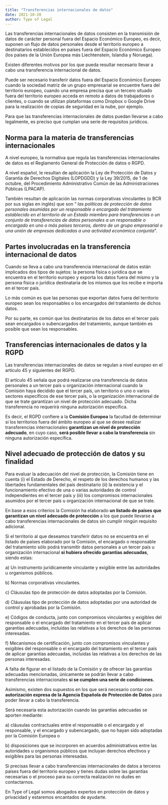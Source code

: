```yaml
---
title: "Transferencias internacionales de datos"
date: 2021-10-28
author: Type of Legal
---
```


Las transferencias internacionales de datos consisten en la transmisión de datos de carácter personal fuera del Espacio Económico Europeo, es decir, suponen un flujo de datos personales desde el territorio europeo a destinatarios establecidos en países fuera del Espacio Económico Europeo (los países de la Unión Europea más Liechtenstein, Islandia y Noruega).

Existen diferentes motivos por los que pueda resultar necesario llevar a cabo una transferencia internacional de datos.

Puede ser necesario transferir datos fuera del Espacio Económico Europeo cuando la sociedad matriz de un grupo empresarial se encuentre fuera del territorio europeo, cuando una empresa precisa que un tercero situado fuera del territorio europeo acceda en remoto a datos de trabajadores o clientes, o cuando se utilizan plataformas como Dropbox o Google Drive para la realización de copias de seguridad en la nube, por ejemplo.

Para que las transferencias internacionales de datos puedan llevarse a cabo legalmente, es preciso que cumplan una serie de requisitos jurídicos.

**Norma para la materia de transferencias internacionales**
-----------------------------------------------------------

A nivel europeo, la normativa que regula las transferencias internacionales de datos es el Reglamento General de Protección de datos o RGPD.

A nivel español, le resultan de aplicación la Ley de Protección de Datos y Garantía de Derechos Digitales (LOPDGDD) y la Ley 39/2015, de 1 de octubre, del Procedimiento Administrativo Común de las Administraciones Públicas (LPACAP).

También resultan de aplicación las normas corporativas vinculantes (o BCR por sus siglas en inglés) que son “ _las políticas de protección de datos personales asumidas por un responsable o encargado del tratamiento establecido en el territorio de un Estado miembro para transferencias o un conjunto de transferencias de datos personales a un responsable o encargado en uno o más países terceros, dentro de un grupo empresarial o una unión de empresas dedicadas a una actividad económica conjunta_”.

**Partes involucradas en la transferencia internacional de datos**
------------------------------------------------------------------

Cuando se lleva a cabo una transferencia internacional de datos están implicados dos tipos de sujetos: la persona física o jurídica que se encuentra en el territorio europeo y exporta los datos fuera del mismo y la persona física o jurídica destinataria de los mismos que los recibe e importa en el tercer país.

Lo más común es que las personas que exportan datos fuera del territorio europeo sean los responsables o los encargados del tratamiento de dichos datos.

Por su parte, es común que los destinatarios de los datos en el tercer país sean encargados o subencargados del tratamiento, aunque también es posible que sean los responsables.

**Transferencias internacionales de datos y la RGPD**
-----------------------------------------------------

Las transferencias internacionales de datos se regulan a nivel europeo en el artículo 45 y siguientes del RGPD.

El artículo 45 señala que podrá realizarse una transferencia de datos personales a un tercer país u organización internacional cuando la Comisión haya decidido que el tercer país, un territorio o uno o varios sectores específicos de ese tercer país, o la organización internacional de que se trate garantizan un nivel de protección adecuado. Dicha transferencia no requerirá ninguna autorización específica.

Es decir, el RGPD confiere a la **Comisión Europea** la facultad de determinar si los territorios fuera del ámbito europeo al que se desee realizar transferencias internacionales **garantizan un nivel de protección adecuado**, en cuyo caso, **será posible llevar a cabo la transferencia** sin ninguna autorización específica.

**Nivel adecuado de protección de datos y su finalidad**
--------------------------------------------------------

Para evaluar la adecuación del nivel de protección, la Comisión tiene en cuenta (i) el Estado de Derecho, el respeto de los derechos humanos y las libertades fundamentales del país destinatario (ii) la existencia y el funcionamiento efectivo de una o varias autoridades de control independientes en el tercer país y (iii) los compromisos internacionales asumidos por el tercer país u organización internacional de que se trate.

En base a esos criterios la Comisión ha elaborado **un listado de países que garantizan un nivel adecuado de protección** a los que puede llevarse a cabo transferencias internacionales de datos sin cumplir ningún requisito adicional.

Si el territorio al que deseamos transferir datos no se encuentra en el listado de países elaborado por la Comisión, el encargado o responsable del tratamiento sólo podrá transmitir datos personales a un tercer país u organización internacional **si hubiera ofrecido garantías adecuadas**, siendo estas:

a) Un instrumento jurídicamente vinculante y exigible entre las autoridades u organismos públicos.

b) Normas corporativas vinculantes.

c) Cláusulas tipo de protección de datos adoptadas por la Comisión.

d) Cláusulas tipo de protección de datos adoptadas por una autoridad de control y aprobadas por la Comisión.

e) Códigos de conducta, junto con compromisos vinculantes y exigibles del responsable o el encargado del tratamiento en el tercer país de aplicar garantías adecuadas, incluidas las relativas a los derechos de las personas interesadas.

f) Mecanismos de certificación, junto con compromisos vinculantes y exigibles del responsable o el encargado del tratamiento en el tercer país de aplicar garantías adecuadas, incluidas las relativas a los derechos de las personas interesadas.

A falta de figurar en el listado de la Comisión y de ofrecer las garantías adecuadas mencionadas, únicamente se podrán llevar a cabo transferencias internacionales **si se cumplen una serie de condiciones.**

Asimismo, existen dos supuestos en los que será necesario contar con **autorización expresa de la Agencia Española de Protección de Datos** para poder llevar a cabo la transferencia.

Será necesaria esta autorización cuando las garantías adecuadas se aporten mediante:

a) cláusulas contractuales entre el responsable o el encargado y el responsable, y el encargado y subencargado, que no hayan sido adoptadas por la Comisión Europea o

b) disposiciones que se incorporen en acuerdos administrativos entre las autoridades u organismos públicos que incluyan derechos efectivos y exigibles para las personas interesadas.

Si precisas llevar a cabo transferencias internacionales de datos a terceros países fuera del territorio europeo y tienes dudas sobre las garantías necesarias o el proceso para su correcta realización no dudes en contactarnos.

En Type of Legal somos abogados expertos en protección de datos y privacidad y estaremos encantados de ayudarte.
